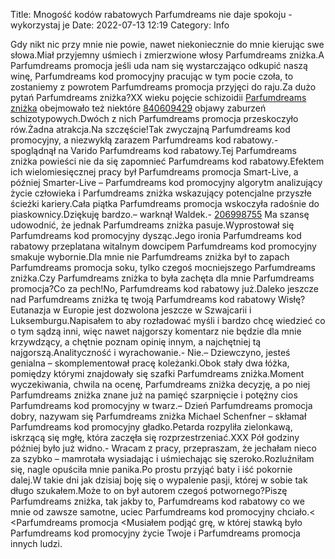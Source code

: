 Title: Mnogość kodów rabatowych Parfumdreams nie daje spokoju - wykorzystaj je
Date: 2022-07-13 12:19
Category: Info

Gdy nikt nic przy mnie nie powie, nawet niekoniecznie do mnie kierując swe słowa.Miał przyjemny uśmiech i zmierzwione włosy Parfumdreams zniżka.A Parfumdreams promocja jeśli uda nam się wystarczająco odkupić naszą winę, Parfumdreams kod promocyjny pracując w tym pocie czoła, to zostaniemy z powrotem Parfumdreams promocja przyjęci do raju.Za dużo pytań Parfumdreams zniżka?XX wieku pojęcie schizoidii [Parfumdreams zniżka](https://promki.pl/kody-rabatowe/parfumdreams) obejmowało też niektóre [840609429](https://telinfo.co/pl/numer/840609429/) objawy zaburzeń schizotypowych.Dwóch z nich Parfumdreams promocja przeskoczyło rów.Żadna atrakcja.Na szczęście!Tak zwyczajną Parfumdreams kod promocyjny, a niezwykłą zarazem Parfumdreams kod rabatowy.- spoglądnął na Varido Parfumdreams kod rabatowy.Tej Parfumdreams zniżka powieści nie da się zapomnieć Parfumdreams kod rabatowy.Efektem ich wielomiesięcznej pracy był Parfumdreams promocja Smart-Live, a później Smarter-Live – Parfumdreams kod promocyjny algorytm analizujący życie człowieka i Parfumdreams zniżka wskazujący potencjalne przyszłe ścieżki kariery.Cała piątka Parfumdreams promocja wskoczyła radośnie do piaskownicy.Dziękuję bardzo.– warknął Waldek.- [206998755](https://telinfo.co/fr/numero/serie/206/99/87/) Ma szansę udowodnić, że jednak Parfumdreams zniżka pasuje.Wyprostował się Parfumdreams kod promocyjny dysząc.Jego ironia Parfumdreams kod rabatowy przeplatana witalnym dowcipem Parfumdreams kod promocyjny smakuje wybornie.Dla mnie nie Parfumdreams zniżka był to zapach Parfumdreams promocja soku, tylko czegoś mocniejszego Parfumdreams zniżka.Czy Parfumdreams zniżka to była zachęta dla mnie Parfumdreams promocja?Co za pech!No, Parfumdreams kod rabatowy już.Daleko jeszcze nad Parfumdreams zniżka tę twoją Parfumdreams kod rabatowy Wisłę?Eutanazja w Europie jest dozwolona jeszcze w Szwajcarii i Luksemburgu.Napisałem to aby rozładować myśli i bardzo chcę wiedzieć co o tym sądzą inni, więc nawet najgorszy komentarz nie będzie dla mnie krzywdzący, a chętnie poznam opinię innym, a najchętniej tą najgorszą.Analityczność i wyrachowanie.- Nie.– Dziewczyno, jesteś genialna – skomplementował pracę koleżanki.Obok stały dwa łóżka, pomiędzy którymi znajdowały się szafki Parfumdreams zniżka.Moment wyczekiwania, chwila na ocenę, Parfumdreams zniżka decyzję, a po niej Parfumdreams zniżka znane już na pamięć szarpnięcie i potężny cios Parfumdreams kod promocyjny w twarz.– Dzień Parfumdreams promocja dobry, nazywam się Parfumdreams zniżka Michael Schenfner – skłamał Parfumdreams kod promocyjny gładko.Petarda rozpyliła zielonkawą, iskrzącą się mgłę, która zaczęła się rozprzestrzeniać.XXX Pół godziny później było już widno.- Wracam z pracy, przepraszam, że jechałam nieco za szybko – mamrotała wysiadając i uśmiechając się szeroko.Rozluźniłam się, nagle opuściła mnie panika.Po prostu przyjąć baty i iść pokornie dalej.W takie dni jak dzisiaj boję się o wypalenie pasji, której w sobie tak długo szukałem.Może to on był autorem czegoś potwornego?Piszę Parfumdreams zniżka, tak jakby to, Parfumdreams kod rabatowy co we mnie od zawsze samotne, uciec Parfumdreams kod promocyjny chciało.< <Parfumdreams promocja <Musiałem podjąć grę, w której stawką było Parfumdreams kod promocyjny życie Twoje i Parfumdreams promocja innych ludzi.
